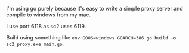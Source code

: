 I'm using go purely because it's easy to write a simple proxy server and
compile to windows from my mac.

I use port 6118 as sc2 uses 6119.

Build using something like `env GOOS=windows GOARCH=386 go build -o sc2_proxy.exe main.go`.
